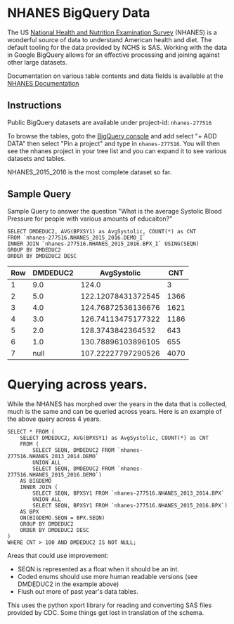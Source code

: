 # NHANES BigQuery Data

The US [National Health and Nutrition Examination Survey](https://www.cdc.gov/nchs/nhanes/index.htm) (NHANES) is a wonderful source of data to understand American health and diet.  The default tooling for the data provided by NCHS is SAS.  Working with the data in Google BigQuery allows for an effective processing and joining against other large datasets.

Documentation on various table contents and data fields is available at the [NHANES Documentation](https://wwwn.cdc.gov/nchs/nhanes/Default.aspx)

## Instructions

Public BigQuery datasets are available under project-id: `nhanes-277516`

To browse the tables, goto the [BigQuery console](https://console.cloud.google.com/bigquery) and add select "+ ADD DATA" then select "Pin a project" and type in `nhanes-277516`.  You will then see the nhanes project in your tree list and you can expand it to see various datasets and tables.

NHANES_2015_2016 is the most complete dataset so far.

## Sample Query

Sample Query to answer the question "What is the average Systolic Blood Pressure for people with various amounts of educaiton?"

    SELECT DMDEDUC2, AVG(BPXSY1) as AvgSystolic, COUNT(*) as CNT
    FROM `nhanes-277516.NHANES_2015_2016.DEMO_I`
    INNER JOIN `nhanes-277516.NHANES_2015_2016.BPX_I` USING(SEQN)
    GROUP BY DMDEDUC2
    ORDER BY DMDEDUC2 DESC

Row | DMDEDUC2 | AvgSystolic | CNT |
| ---- | -------- | ----------- | --- |
1 | 9.0 | 124.0 | 3 |
2 | 5.0 | 122.12078431372545 | 1366
3 |4.0 |124.76872536136676 |1621
4 |3.0 |126.74113475177322 | 1186
5 | 2.0 | 128.3743842364532 | 643
6 | 1.0 |130.78896103896105 |655
7 |null |107.22227797290526 |4070


# Querying across years.

While the NHANES has morphed over the years in the data that is collected, much is the same and can be queried across years.  Here is an example of the above query across 4 years.

    SELECT * FROM (
        SELECT DMDEDUC2, AVG(BPXSY1) as AvgSystolic, COUNT(*) as CNT
        FROM (
            SELECT SEQN, DMDEDUC2 FROM `nhanes-277516.NHANES_2013_2014.DEMO`
            UNION ALL
            SELECT SEQN, DMDEDUC2 FROM `nhanes-277516.NHANES_2015_2016.DEMO`)
        AS BIGDEMO
        INNER JOIN (
            SELECT SEQN, BPXSY1 FROM `nhanes-277516.NHANES_2013_2014.BPX`
            UNION ALL
            SELECT SEQN, BPXSY1 FROM `nhanes-277516.NHANES_2015_2016.BPX`)
        AS BPX
        ON(BIGDEMO.SEQN = BPX.SEQN)
        GROUP BY DMDEDUC2
        ORDER BY DMDEDUC2 DESC
    )
    WHERE CNT > 100 AND DMDEDUC2 IS NOT NULL;
Areas that could use improvement:
* SEQN is represented as a float when it should be an int.
* Coded enums should use more human readable versions (see DMDEDUC2 in the example above)
* Flush out more of past year's data tables.


This uses the python xport library for reading and converting SAS files provided by CDC.  Some things get lost in translation of the schema.




